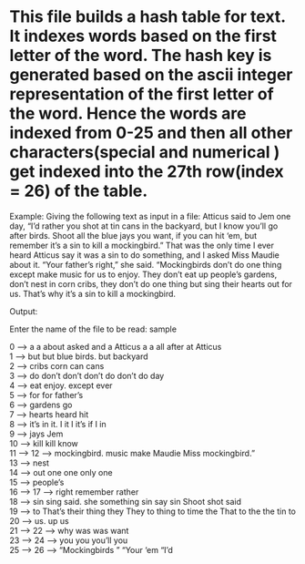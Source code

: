 # This file builds a hash table for text. It indexes words based on the first letter of the word. The hash key is generated based on the ascii integer representation of the first letter of the word. Hence the words are indexed from 0-25 and then all other characters(special and numerical ) get indexed into the 27th row(index = 26) of the table.


Example: Giving the following text as input in a file:
Atticus said to Jem one day, “I’d rather you shot at tin cans in the backyard, but I know you’ll go after birds. Shoot all the blue jays you want, if you can hit ‘em, but remember it’s a sin to kill a mockingbird.” That was the only time I ever heard Atticus say it was a sin to do something, and I asked Miss Maudie about it. “Your father’s right,” she said. “Mockingbirds don’t do one thing except make music for us to enjoy. They don’t eat up people’s gardens, don’t nest in corn cribs, they don’t do one thing but sing their hearts out for us. That’s why it’s a sin to kill a mockingbird.

Output:

Enter the name of the file to be read:
sample

0 --> a   a   about   asked   and   a   Atticus   a   a   all   after   at   Atticus   
1 --> but   but   blue   birds.   but   backyard   
2 --> cribs   corn   can   cans   
3 --> do   don’t   don’t   don’t   do   don’t   do   day   
4 --> eat   enjoy.   except   ever   
5 --> for   for   father’s   
6 --> gardens   go   
7 --> hearts   heard   hit   
8 --> it’s   in   it.   I   it   I   it’s   if   I   in   
9 --> jays   Jem   
10 --> kill   kill   know   
11 --> 
12 --> mockingbird.   music   make   Maudie   Miss   mockingbird.”   
13 --> nest   
14 --> out   one   one   only   one   
15 --> people’s   
16 --> 
17 --> right   remember   rather   
18 --> sin   sing   said.   she   something   sin   say   sin   Shoot   shot   said   
19 --> to   That’s   their   thing   they   They   to   thing   to   time   the   That   to   the   the   tin   to   
20 --> us.   up   us   
21 --> 
22 --> why   was   was   want   
23 --> 
24 --> you   you   you’ll   you   
25 --> 
26 --> “Mockingbirds   ”   “Your   ‘em   “I’d   

